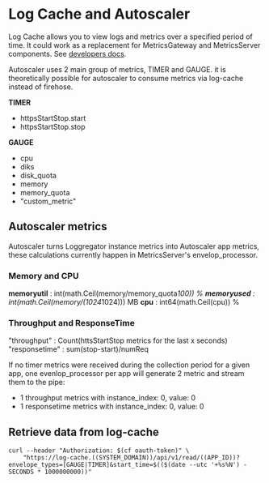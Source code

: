 # Log Cache and Autoscaler

Log Cache allows you to view logs and metrics over a specified period of time. It could work as a replacement for 
MetricsGateway and MetricsServer components. See [developers docs](developer_guide.md).

Autoscaler uses 2 main group of metrics, TIMER and GAUGE. it is theoretically possible for autoscaler to consume 
metrics via log-cache instead of firehose.

__TIMER__

- httpsStartStop.start
- httpsStartStop.stop

__GAUGE__

- cpu
- diks
- disk_quota
- memory
- memory_quota
- "custom_metric"

## Autoscaler metrics

Autoscaler turns Loggregator instance metrics into Autoscaler app metrics, these calculations currently happen in 
MetricsServer's envelop_processor.

### Memory and CPU 

**memoryutil** : int(math.Ceil(memory/memory_quota*100)) %
**memoryused** : int(math.Ceil(memory/(1024*1024))) MB
**cpu** : int64(math.Ceil(cpu)) %

### Throughput and ResponseTime

"throughput" : Count(httsStartStop metrics for the last x seconds)
"responsetime" : sum(stop-start)/numReq

If no timer metrics were received during the collection period for a given app, one evenlop_processor
per app will generate 2 metric and stream them to the pipe:

- 1 throughput  metrics with instance_index: 0, value: 0
- 1 responsetime metrics with instance_index: 0, value: 0

## Retrieve data from log-cache

```
curl --header "Authorization: $(cf oauth-token)" \
    "https://log-cache.((SYSTEM_DOMAIN))/api/v1/read/((APP_ID))?envelope_types=[GAUGE|TIMER]&start_time=$(($(date --utc '+%s%N') - SECONDS * 1000000000))" 
```